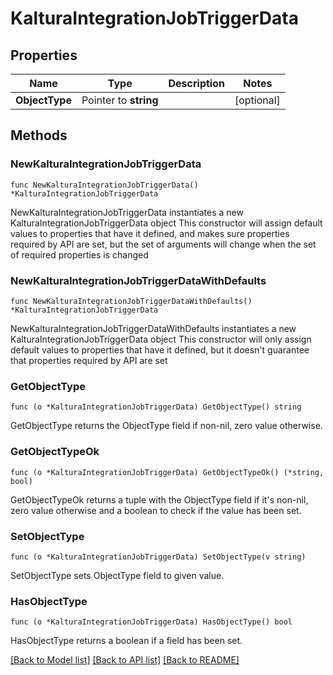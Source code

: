 # KalturaIntegrationJobTriggerData

## Properties

Name | Type | Description | Notes
------------ | ------------- | ------------- | -------------
**ObjectType** | Pointer to **string** |  | [optional] 

## Methods

### NewKalturaIntegrationJobTriggerData

`func NewKalturaIntegrationJobTriggerData() *KalturaIntegrationJobTriggerData`

NewKalturaIntegrationJobTriggerData instantiates a new KalturaIntegrationJobTriggerData object
This constructor will assign default values to properties that have it defined,
and makes sure properties required by API are set, but the set of arguments
will change when the set of required properties is changed

### NewKalturaIntegrationJobTriggerDataWithDefaults

`func NewKalturaIntegrationJobTriggerDataWithDefaults() *KalturaIntegrationJobTriggerData`

NewKalturaIntegrationJobTriggerDataWithDefaults instantiates a new KalturaIntegrationJobTriggerData object
This constructor will only assign default values to properties that have it defined,
but it doesn't guarantee that properties required by API are set

### GetObjectType

`func (o *KalturaIntegrationJobTriggerData) GetObjectType() string`

GetObjectType returns the ObjectType field if non-nil, zero value otherwise.

### GetObjectTypeOk

`func (o *KalturaIntegrationJobTriggerData) GetObjectTypeOk() (*string, bool)`

GetObjectTypeOk returns a tuple with the ObjectType field if it's non-nil, zero value otherwise
and a boolean to check if the value has been set.

### SetObjectType

`func (o *KalturaIntegrationJobTriggerData) SetObjectType(v string)`

SetObjectType sets ObjectType field to given value.

### HasObjectType

`func (o *KalturaIntegrationJobTriggerData) HasObjectType() bool`

HasObjectType returns a boolean if a field has been set.


[[Back to Model list]](../README.md#documentation-for-models) [[Back to API list]](../README.md#documentation-for-api-endpoints) [[Back to README]](../README.md)


